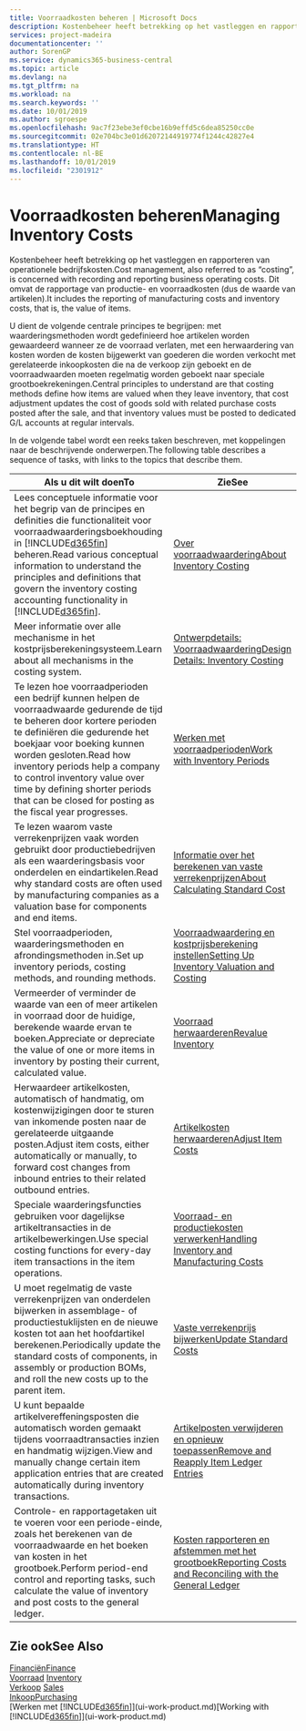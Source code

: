 ```yaml
---
title: Voorraadkosten beheren | Microsoft Docs
description: Kostenbeheer heeft betrekking op het vastleggen en rapporteren van operationele bedrijfskosten. Dit omvat de rapportage van productie- en voorraadkosten (dus de waarde van artikelen).
services: project-madeira
documentationcenter: ''
author: SorenGP
ms.service: dynamics365-business-central
ms.topic: article
ms.devlang: na
ms.tgt_pltfrm: na
ms.workload: na
ms.search.keywords: ''
ms.date: 10/01/2019
ms.author: sgroespe
ms.openlocfilehash: 9ac7f23ebe3ef0cbe16b9effd5c6dea85250cc0e
ms.sourcegitcommit: 02e704bc3e01d62072144919774f1244c42827e4
ms.translationtype: HT
ms.contentlocale: nl-BE
ms.lasthandoff: 10/01/2019
ms.locfileid: "2301912"
---
```

# <a name="managing-inventory-costs"></a><span data-ttu-id="9c4e7-104">Voorraadkosten beheren</span><span class="sxs-lookup"><span data-stu-id="9c4e7-104">Managing Inventory Costs</span></span>
<span data-ttu-id="9c4e7-105">Kostenbeheer heeft betrekking op het vastleggen en rapporteren van operationele bedrijfskosten.</span><span class="sxs-lookup"><span data-stu-id="9c4e7-105">Cost management, also referred to as “costing”, is concerned with recording and reporting business operating costs.</span></span> <span data-ttu-id="9c4e7-106">Dit omvat de rapportage van productie- en voorraadkosten (dus de waarde van artikelen).</span><span class="sxs-lookup"><span data-stu-id="9c4e7-106">It includes the reporting of manufacturing costs and inventory costs, that is, the value of items.</span></span>   

<span data-ttu-id="9c4e7-107">U dient de volgende centrale principes te begrijpen: met waarderingsmethoden wordt gedefinieerd hoe artikelen worden gewaardeerd wanneer ze de voorraad verlaten, met een herwaardering van kosten worden de kosten bijgewerkt van goederen die worden verkocht met gerelateerde inkoopkosten die na de verkoop zijn geboekt en de voorraadwaarden moeten regelmatig worden geboekt naar speciale grootboekrekeningen.</span><span class="sxs-lookup"><span data-stu-id="9c4e7-107">Central principles to understand are that costing methods define how items are valued when they leave inventory, that cost adjustment updates the cost of goods sold with related purchase costs posted after the sale, and that inventory values must be posted to dedicated G/L accounts at regular intervals.</span></span>

<span data-ttu-id="9c4e7-108">In de volgende tabel wordt een reeks taken beschreven, met koppelingen naar de beschrijvende onderwerpen.</span><span class="sxs-lookup"><span data-stu-id="9c4e7-108">The following table describes a sequence of tasks, with links to the topics that describe them.</span></span>

|<span data-ttu-id="9c4e7-109">**Als u dit wilt doen**</span><span class="sxs-lookup"><span data-stu-id="9c4e7-109">**To**</span></span>|<span data-ttu-id="9c4e7-110">**Zie**</span><span class="sxs-lookup"><span data-stu-id="9c4e7-110">**See**</span></span>|  
|------------|-------------|  
|<span data-ttu-id="9c4e7-111">Lees conceptuele informatie voor het begrip van de principes en definities die functionaliteit voor voorraadwaarderingsboekhouding in [!INCLUDE[d365fin](includes/d365fin_md.md)] beheren.</span><span class="sxs-lookup"><span data-stu-id="9c4e7-111">Read various conceptual information to understand the principles and definitions that govern the inventory costing accounting functionality in [!INCLUDE[d365fin](includes/d365fin_md.md)].</span></span>|[<span data-ttu-id="9c4e7-112">Over voorraadwaardering</span><span class="sxs-lookup"><span data-stu-id="9c4e7-112">About Inventory Costing</span></span>](finance-learn-about-costing.md)|  
|<span data-ttu-id="9c4e7-113">Meer informatie over alle mechanisme in het kostprijsberekeningsysteem.</span><span class="sxs-lookup"><span data-stu-id="9c4e7-113">Learn about all mechanisms in the costing system.</span></span>|[<span data-ttu-id="9c4e7-114">Ontwerpdetails: Voorraadwaardering</span><span class="sxs-lookup"><span data-stu-id="9c4e7-114">Design Details: Inventory Costing</span></span>](design-details-inventory-costing.md)|
|<span data-ttu-id="9c4e7-115">Te lezen hoe voorraadperioden een bedrijf kunnen helpen de voorraadwaarde gedurende de tijd te beheren door kortere perioden te definiëren die gedurende het boekjaar voor boeking kunnen worden gesloten.</span><span class="sxs-lookup"><span data-stu-id="9c4e7-115">Read how inventory periods help a company to control inventory value over time by defining shorter periods that can be closed for posting as the fiscal year progresses.</span></span>|[<span data-ttu-id="9c4e7-116">Werken met voorraadperioden</span><span class="sxs-lookup"><span data-stu-id="9c4e7-116">Work with Inventory Periods</span></span>](finance-how-to-work-with-inventory-periods.md)|
|<span data-ttu-id="9c4e7-117">Te lezen waarom vaste verrekenprijzen vaak worden gebruikt door productiebedrijven als een waarderingsbasis voor onderdelen en eindartikelen.</span><span class="sxs-lookup"><span data-stu-id="9c4e7-117">Read why standard costs are often used by manufacturing companies as a valuation base for components and end items.</span></span>|[<span data-ttu-id="9c4e7-118">Informatie over het berekenen van vaste verrekenprijzen</span><span class="sxs-lookup"><span data-stu-id="9c4e7-118">About Calculating Standard Cost</span></span>](finance-about-calculating-standard-cost.md)|
|<span data-ttu-id="9c4e7-119">Stel voorraadperioden, waarderingsmethoden en afrondingsmethoden in.</span><span class="sxs-lookup"><span data-stu-id="9c4e7-119">Set up inventory periods, costing methods, and rounding methods.</span></span>|[<span data-ttu-id="9c4e7-120">Voorraadwaardering en kostprijsberekening instellen</span><span class="sxs-lookup"><span data-stu-id="9c4e7-120">Setting Up Inventory Valuation and Costing</span></span>](finance-set-up-inventory-valuation-and-costing.md)|
|<span data-ttu-id="9c4e7-121">Vermeerder of verminder de waarde van een of meer artikelen in voorraad door de huidige, berekende waarde ervan te boeken.</span><span class="sxs-lookup"><span data-stu-id="9c4e7-121">Appreciate or depreciate the value of one or more items in inventory by posting their current, calculated value.</span></span>|[<span data-ttu-id="9c4e7-122">Voorraad herwaarderen</span><span class="sxs-lookup"><span data-stu-id="9c4e7-122">Revalue Inventory</span></span>](inventory-how-revalue-inventory.md)|
|<span data-ttu-id="9c4e7-123">Herwaardeer artikelkosten, automatisch of handmatig, om kostenwijzigingen door te sturen van inkomende posten naar de gerelateerde uitgaande posten.</span><span class="sxs-lookup"><span data-stu-id="9c4e7-123">Adjust item costs, either automatically or manually, to forward cost changes from inbound entries to their related outbound entries.</span></span>|[<span data-ttu-id="9c4e7-124">Artikelkosten herwaarderen</span><span class="sxs-lookup"><span data-stu-id="9c4e7-124">Adjust Item Costs</span></span>](inventory-how-adjust-item-costs.md)|
|<span data-ttu-id="9c4e7-125">Speciale waarderingsfuncties gebruiken voor dagelijkse artikeltransacties in de artikelbewerkingen.</span><span class="sxs-lookup"><span data-stu-id="9c4e7-125">Use special costing functions for every-day item transactions in the item operations.</span></span>|[<span data-ttu-id="9c4e7-126">Voorraad- en productiekosten verwerken</span><span class="sxs-lookup"><span data-stu-id="9c4e7-126">Handling Inventory and Manufacturing Costs</span></span>](finance-handle-inventory-and-manufacturing-costs.md)|  
|<span data-ttu-id="9c4e7-127">U moet regelmatig de vaste verrekenprijzen van onderdelen bijwerken in assemblage- of productiestuklijsten en de nieuwe kosten tot aan het hoofdartikel berekenen.</span><span class="sxs-lookup"><span data-stu-id="9c4e7-127">Periodically update the standard costs of components, in assembly or production BOMs, and roll the new costs up to the parent item.</span></span>|[<span data-ttu-id="9c4e7-128">Vaste verrekenprijs bijwerken</span><span class="sxs-lookup"><span data-stu-id="9c4e7-128">Update Standard Costs</span></span>](finance-how-to-update-standard-costs.md)|
|<span data-ttu-id="9c4e7-129">U kunt bepaalde artikelvereffeningsposten die automatisch worden gemaakt tijdens voorraadtransacties inzien en handmatig wijzigen.</span><span class="sxs-lookup"><span data-stu-id="9c4e7-129">View and manually change certain item application entries that are created automatically during inventory transactions.</span></span>|[<span data-ttu-id="9c4e7-130">Artikelposten verwijderen en opnieuw toepassen</span><span class="sxs-lookup"><span data-stu-id="9c4e7-130">Remove and Reapply Item Ledger Entries</span></span>](finance-how-to-remove-and-reapply-item-entries.md)|
|<span data-ttu-id="9c4e7-131">Controle- en rapportagetaken uit te voeren voor een periode-einde, zoals het berekenen van de voorraadwaarde en het boeken van kosten in het grootboek.</span><span class="sxs-lookup"><span data-stu-id="9c4e7-131">Perform period-end control and reporting tasks, such calculate the value of inventory and post costs to the general ledger.</span></span>|[<span data-ttu-id="9c4e7-132">Kosten rapporteren en afstemmen met het grootboek</span><span class="sxs-lookup"><span data-stu-id="9c4e7-132">Reporting Costs and Reconciling with the General Ledger</span></span>](finance-report-costs-and-reconcile-with-the-general-ledger.md)|

## <a name="see-also"></a><span data-ttu-id="9c4e7-133">Zie ook</span><span class="sxs-lookup"><span data-stu-id="9c4e7-133">See Also</span></span>  
 [<span data-ttu-id="9c4e7-134">Financiën</span><span class="sxs-lookup"><span data-stu-id="9c4e7-134">Finance</span></span>](finance.md)  
 <span data-ttu-id="9c4e7-135">[Voorraad](inventory-manage-inventory.md) </span><span class="sxs-lookup"><span data-stu-id="9c4e7-135">[Inventory](inventory-manage-inventory.md) </span></span>  
 <span data-ttu-id="9c4e7-136">[Verkoop](sales-manage-sales.md) </span><span class="sxs-lookup"><span data-stu-id="9c4e7-136">[Sales](sales-manage-sales.md) </span></span>  
 [<span data-ttu-id="9c4e7-137">Inkoop</span><span class="sxs-lookup"><span data-stu-id="9c4e7-137">Purchasing</span></span>](purchasing-manage-purchasing.md)  
 <span data-ttu-id="9c4e7-138">[Werken met [!INCLUDE[d365fin](includes/d365fin_md.md)]](ui-work-product.md)</span><span class="sxs-lookup"><span data-stu-id="9c4e7-138">[Working with [!INCLUDE[d365fin](includes/d365fin_md.md)]](ui-work-product.md)</span></span>
